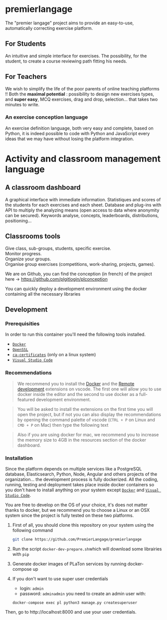 # premierlangage

The "premier langage" project aims to provide an easy-to-use, automatically correcting exercise platform.

## For Students

An intuitive and simple interface for exercises.
The possibility, for the student, to create a course reviewing path fitting his needs.

## For Teachers

We wish to simplify the life of the poor parents of online teaching platforms !!
Both the **maximal potential** : possibility to design new exercises types, and **super easy**, MCQ exercises, drag and drop, selection... that takes two minutes to write.



### An exercise conception language

An exercise definition language, both very easy and complete, based on Python,
it is indeed possible to code with Python and JavaScript every ideas that we may have without losing the platform integration.

# Activity and classroom management language

## A classroom dashboard

A  graphical interface with immediate information.
Statistiques and scores of the students for each exercises and each sheet.
Database and plug-ins with API to multiply the analyzing means (open access to data where anonymity  can be secured).
Keywords analyse, concepts, leaderboards, distributions, positioning...

## Classrooms tools

Give class, sub-groups, students, specific exercise.  
Monitor progress.   
Organize your groups.  
Organise group exercises (competitions, work-sharing, projects, games).



We are on Github, you can find the conception (in french) of the project here -> https://github.com/plgitlogin/plconception

You can quickly deploy a development environment using the docker containing all the necessary libraries

## Development

### Prerequisities

In order to run this container you'll need the following tools installed.

- [`Docker`](https://www.docker.com)
- [`OpenSSL`](https://www.openssl.org)
- [`ca-certificates`](https://packages.debian.org/fr/sid/ca-certificates) (only on a linux system)
- [`Visual Studio Code`](https://code.visualstudio.com)

### Recommendations

> We recommend you to install the
[Docker](https://marketplace.visualstudio.com/items?itemName=ms-azuretools.vscode-docker) and the [Remote development](https://marketplace.visualstudio.com/items?itemName=ms-vscode-remote.vscode-remote-extensionpack) extensions on vscode. The first one will allow you to use docker inside the editor and the second to use docker as a full-featured development environment.

> You will be asked to install the extensions on the first time you will open the project, but if not you can also display the recommendations by opening the command palette of vscode (`CTRL + P` on Linux and `CMD + P` on Mac) then type the following text

> Also if you are using docker for mac, we recommend you to increase the memory size to 4GB in the resources section of the docker dashboard.

### Installation

Since the platform depends on multiple services like a PostgreSQL database, Elasticsearch, Python, Node, Angular and others projects of the organization... the development process is fully dockerized. All the coding, running, testing and deployment takes place inside docker containers so you don't have to install anything on your system except [`Docker`](https://www.docker.com) and [`Visual Studio Code`](https://code.visualstudio.com).

You are free to develop on the OS of your choice, it's does not matter thanks to docker, but we recommend you to choose a Linux or an OSX system since the project is fully tested on these two platforms.

1. First of all, you should clone this repository on your system using the      following command

    ```sh
    git clone https://github.com/PremierLangage/premierlangage
    ```
2. Run the script `docker-dev-prepare.sh`which will download some librairies with `pip`

3. Generate docker images of PLaTon services by running docker-compose up

4. If you don't want to use super user credentials 
	 - login: `admin`
	 - password: `adminadmin`
you need to create an admin user with:
	```
	docker-compose exec pl python3 manage.py createsuperuser
	``` 
Then, go to http://localhost:8000 and use your user credentials. 
	

